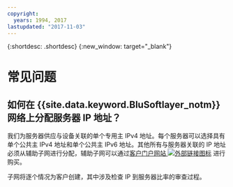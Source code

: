 ```yaml
---
copyright:
  years: 1994, 2017
lastupdated: "2017-11-03"
---
```

{:shortdesc: .shortdesc}
{:new_window: target="_blank"}

# 常见问题

## 如何在 {{site.data.keyword.BluSoftlayer_notm}} 网络上分配服务器 IP 地址？

我们为服务器供应与设备关联的单个专用主 IPv4 地址。每个服务器可以选择具有单个公共主 IPv4 地址和单个公共主 IPv6 地址。其他所有与服务器关联的 IP 地址必须从辅助子网进行分配，辅助子网可以通过[客户门户网站 ![外部链接图标](../../icons/launch-glyph.svg "外部链接图标")](https://control.softlayer.com/) 进行购买。

子网将逐个情况为客户创建，其中涉及检查 IP 到服务器比率的审查过程。
